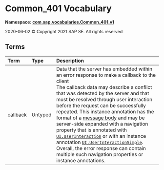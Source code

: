 # Common_401 Vocabulary
**Namespace: [com.sap.vocabularies.Common_401.v1](Common_401.xml)**

2020-06-02 © Copyright 2021 SAP SE. All rights reserved


## Terms

Term|Type|Description
:---|:---|:----------
[callback](Common_401.xml#L36)|Untyped|<a name="callback"></a>Data that the server has embedded within an error response to make a callback to the client<br>The callback data may describe a conflict that was detected by the server and that must be resolved through user interaction before the request can be successfully repeated. This instance annotation has the format of a [message body](https://docs.oasis-open.org/odata/odata-json-format/v4.01/odata-json-format-v4.01.html#sec_MessageBody) and may be server-side expanded with a navigation property that is annotated with [`UI.UserInteraction`](UI.md#UserInteraction) or with an instance annotation [`UI.UserInteractionSimple`](UI.md#UserInteractionSimple). Overall, the error response can contain multiple such navigation properties or instance annotations.
